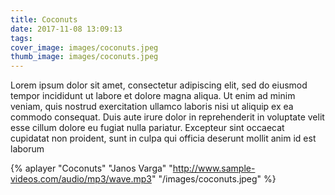 ```yaml
---
title: Coconuts
date: 2017-11-08 13:09:13
tags:
cover_image: images/coconuts.jpeg
thumb_image: images/coconuts.jpeg
---
```


Lorem ipsum dolor sit amet, consectetur adipiscing elit, sed do eiusmod tempor incididunt ut labore et dolore magna aliqua. Ut enim ad minim veniam, quis nostrud exercitation ullamco laboris nisi ut aliquip ex ea commodo consequat. Duis aute irure dolor in reprehenderit in voluptate velit esse cillum dolore eu fugiat nulla pariatur. Excepteur sint occaecat cupidatat non proident, sunt in culpa qui officia deserunt mollit anim id est laborum

{% aplayer "Coconuts" "Janos Varga" "http://www.sample-videos.com/audio/mp3/wave.mp3" "/images/coconuts.jpeg"  %}
